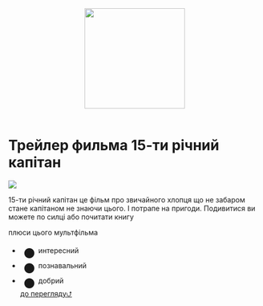 <html> 
 <header>
      <img src="https://citaty.info/files/posters/148022.jpg" height="200"/>
  </header>

 <body> <h1> Трейлер фильма 15-ти річний капітан</h1>
 <img src="https://i.ytimg.com/vi/gzWtRtL7qQA/maxresdefault.jpg">
 <p>15-ти річний капітан це фільм про звичайного хлопця що не забаром стане капітаном не знаючи цього. І потрапе на пригоди. Подивитися ви можете по силці або почитати книгу</p>
   <p>плюси цього мультфільма</p><ul>
  <li><span style="font-size: 64px; line-height: 30px; vertical-align: middle;">&bull;</span>интересний</li>
   <li><span style="font-size: 64px; line-height: 30px; vertical-align: middle;">&bull;</span>познавальний</li>
   <li><span style="font-size: 64px; line-height: 30px; vertical-align: middle;">&bull;</span>добрий</li>
<a href="https://www.youtube.com/watch?v=Ja4cZ9V3NPs">до перегляду⮍</a>
<footer>

